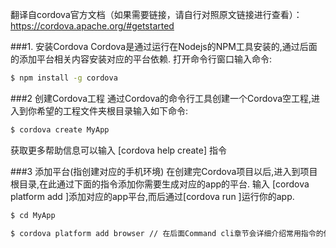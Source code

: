 翻译自cordova官方文档（如果需要链接，请自行对照原文链接进行查看）： <br>
https://cordova.apache.org/#getstarted<br>

###1. 安装Cordova
Cordova是通过运行在Nodejs的NPM工具安装的,通过后面的添加平台相关内容安装对应的平台依赖.
打开命令行窗口输入命令:
```sh
$ npm install -g cordova
```

###2 创建Cordova工程
通过Cordova的命令行工具创建一个Cordova空工程,进入到你希望的工程文件夹根目录输入如下命令:
```sh
$ cordova create MyApp
```
获取更多帮助信息可以输入 [cordova help create] 指令<br>

###3 添加平台(指创建对应的手机环境)
在创建完Cordova项目以后,进入到项目根目录,在此通过下面的指令添加你需要生成对应的app的平台.
输入 [cordova platform add <platform name>]添加对应的app平台,而后通过[cordova run <platform name>]运行你的app.
```sh
$ cd MyApp

$ cordova platform add browser // 在后面Command cli章节会详细介绍常用指令的使用
```
